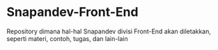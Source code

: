 # Snapandev-Front-End
Repository dimana hal-hal Snapandev divisi Front-End akan diletakkan, seperti materi, contoh, tugas, dan lain-lain
